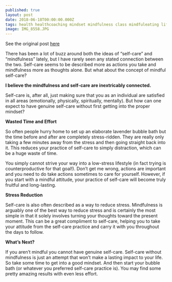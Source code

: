 ```yaml
---
published: true
layout: post
date: 2018-06-18T00:00:00.000Z
tags: health healthcoaching mindset mindfulness class mindfuleating lifecoaching naturalmovement life stress stressmanagement lifestyle coaching food self-improvement exercise diet nutrition chekcoach chekinstitute goals
image: IMG_8558.JPG
---
```


See the original post [here](https://www.pittsburghfitnessproject.com/mindful-self-care/)

There has been a lot of buzz around both the ideas of “self-care” and “mindfulness” lately, but I have rarely seen any stated connection between the two. Self-care seems to be described more as actions you take and mindfulness more as thoughts alone. But what about the concept of mindful self-care?


**I believe the mindfulness and self-care are inextricably connected.**

Self-care is, after all, just making sure that you as an individual are satisfied in all areas (emotionally, physically, spiritually, mentally). But how can one expect to have genuine self-care without first getting into the proper mindset?

**Wasted Time and Effort**

So often people hurry home to set up an elaborate lavender bubble bath but the time before and after are completely stress-ridden. They are really only taking a few minutes away from the stress and then going straight back into it. This reduces your practice of self-care to simply distraction, which can be a huge waste of time.

You simply cannot strive your way into a low-stress lifestyle (in fact trying is counterproductive for that goal!). Don’t get me wrong, actions are important and you need to do take actions sometimes to care for yourself. However, if you start with a mindful attitude, your practice of self-care will become truly fruitful and long-lasting.

**Stress Reduction**

Self-care is also often described as a way to reduce stress.  Mindfulness is arguably one of the best way to reduce stress and is certainly the most simple in that it solely involves turning your thoughts toward the present moment. This can be a great compliment to self-care, helping you to take your attitude from the self-care practice and carry it with you throughout the days to follow.

**What’s Next?**

If you aren’t mindful you cannot have genuine self-care. Self-care without mindfulness is just an attempt that won’t make a lasting impact to your life. So take some time to get into a good mindset. And then start your bubble bath (or whatever you preferred self-care practice is). You may find some pretty amazing results with even less effort.
